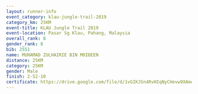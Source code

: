 ```yaml
---
layout: runner-info 
event_category: klau-jungle-trail-2019 
category_km: 25KM 
event-title: KLAU Jungle Trail 2019 
event-location: Pasar Sg Klau, Pahang, Malaysia 
overall_rank: 8
gender_rank: 8
bib: 2551
name: MUHAMAD ZULHAIRIE BIN MOIDEEN
distance: 25KM
category: 25KM
gender: Male
finish: 2-52-10
certificate: https://drive.google.com/file/d/1vGIKJSn4RvHIqNyCHevw9XAmo3QOkRr2/view?usp=sharing
---
```

